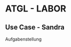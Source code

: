 # ATGL - LABOR

## Use Case - Sandra


[](https://user-images.githubusercontent.com/95292673/144511558-5919c154-f9ba-4327-8a02-8cdefff7105a.jpeg)


Aufgabenstellung
